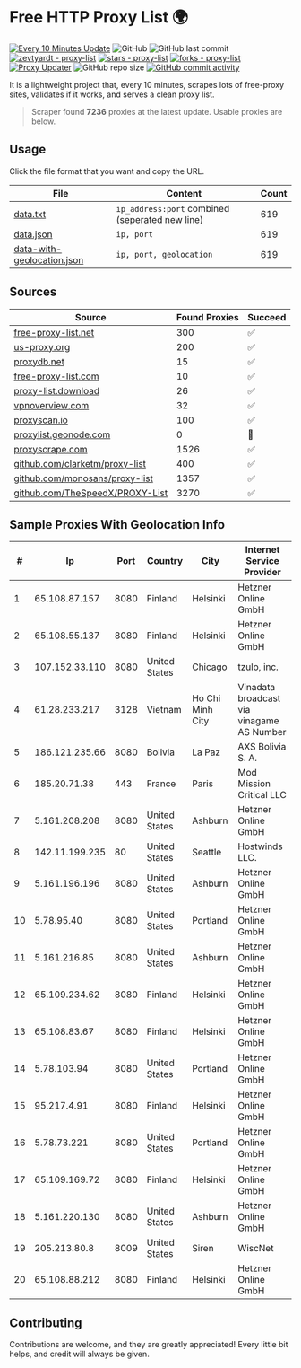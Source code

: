 
# Free HTTP Proxy List 🌍

[![Every 10 Minutes Update](https://github.com/mertguvencli/http-proxy-list/actions/workflows/main.yml/badge.svg?branch=main)](https://github.com/mertguvencli/http-proxy-list/actions/workflows/main.yml)
![GitHub](https://img.shields.io/github/license/mertguvencli/http-proxy-list)
![GitHub last commit](https://img.shields.io/github/last-commit/mertguvencli/http-proxy-list)
[![zevtyardt - proxy-list](https://img.shields.io/static/v1?label=zevtyardt&message=proxy-list&color=blue&logo=github)](https://github.com/zevtyardt/proxy-list "Go to GitHub repo")
[![stars - proxy-list](https://img.shields.io/github/stars/zevtyardt/proxy-list?style=social)](https://github.com/zevtyardt/proxy-list)
[![forks - proxy-list](https://img.shields.io/github/forks/zevtyardt/proxy-list?style=social)](https://github.com/zevtyardt/proxy-list)
[![Proxy Updater](https://github.com/zevtyardt/proxy-list/workflows/Proxy%20Updater/badge.svg)](https://github.com/zevtyardt/proxy-list/actions?query=workflow:"Proxy+Updater")
![GitHub repo size](https://img.shields.io/github/repo-size/zevtyardt/proxy-list)
[![GitHub commit activity](https://img.shields.io/github/commit-activity/m/zevtyardt/proxy-list?logo=commits)](https://github.com/zevtyardt/proxy-list/commits/main)

It is a lightweight project that, every 10 minutes, scrapes lots of free-proxy sites, validates if it works, and serves a clean proxy list.

> Scraper found **7236** proxies at the latest update. Usable proxies are below.

## Usage

Click the file format that you want and copy the URL.

|File|Content|Count|
|----|-------|-----|
|[data.txt](https://raw.githubusercontent.com/mertguvencli/http-proxy-list/main/proxy-list/data.txt)|`ip_address:port` combined (seperated new line)|619|
|[data.json](https://raw.githubusercontent.com/mertguvencli/http-proxy-list/main/proxy-list/data.json)|`ip, port`|619|
|[data-with-geolocation.json](https://raw.githubusercontent.com/mertguvencli/http-proxy-list/main/proxy-list/data-with-geolocation.json)|`ip, port, geolocation`|619|

## Sources

|Source|Found Proxies|Succeed|
|------|-------------|-------|
|[free-proxy-list.net](https://free-proxy-list.net)|300|✅|
|[us-proxy.org](https://www.us-proxy.org)|200|✅|
|[proxydb.net](http://proxydb.net)|15|✅|
|[free-proxy-list.com](https://free-proxy-list.com/?page=&port=&type%5B%5D=http&type%5B%5D=https&up_time=0&search=Search)|10|✅|
|[proxy-list.download](https://www.proxy-list.download/HTTP)|26|✅|
|[vpnoverview.com](https://vpnoverview.com/privacy/anonymous-browsing/free-proxy-servers)|32|✅|
|[proxyscan.io](https://www.proxyscan.io)|100|✅|
|[proxylist.geonode.com](https://proxylist.geonode.com/api/proxy-list?limit=300&page=1&sort_by=lastChecked&sort_type=desc&protocols=http,https)|0|🚫|
|[proxyscrape.com](https://api.proxyscrape.com/v2/?request=displayproxies&protocol=http&timeout=10000&country=all&ssl=all&anonymity=all)|1526|✅|
|[github.com/clarketm/proxy-list](https://raw.githubusercontent.com/clarketm/proxy-list/master/proxy-list-raw.txt)|400|✅|
|[github.com/monosans/proxy-list](https://raw.githubusercontent.com/monosans/proxy-list/main/proxies/http.txt)|1357|✅|
|[github.com/TheSpeedX/PROXY-List](https://raw.githubusercontent.com/TheSpeedX/PROXY-List/master/http.txt)|3270|✅|


## Sample Proxies With Geolocation Info

|#|Ip|Port|Country|City|Internet Service Provider|
|-|--|----|-------|----|-------------------------|
|1|65.108.87.157|8080|Finland|Helsinki|Hetzner Online GmbH|
|2|65.108.55.137|8080|Finland|Helsinki|Hetzner Online GmbH|
|3|107.152.33.110|8080|United States|Chicago|tzulo, inc.|
|4|61.28.233.217|3128|Vietnam|Ho Chi Minh City|Vinadata broadcast via vinagame AS Number|
|5|186.121.235.66|8080|Bolivia|La Paz|AXS Bolivia S. A.|
|6|185.20.71.38|443|France|Paris|Mod Mission Critical LLC|
|7|5.161.208.208|8080|United States|Ashburn|Hetzner Online GmbH|
|8|142.11.199.235|80|United States|Seattle|Hostwinds LLC.|
|9|5.161.196.196|8080|United States|Ashburn|Hetzner Online GmbH|
|10|5.78.95.40|8080|United States|Portland|Hetzner Online GmbH|
|11|5.161.216.85|8080|United States|Ashburn|Hetzner Online GmbH|
|12|65.109.234.62|8080|Finland|Helsinki|Hetzner Online GmbH|
|13|65.108.83.67|8080|Finland|Helsinki|Hetzner Online GmbH|
|14|5.78.103.94|8080|United States|Portland|Hetzner Online GmbH|
|15|95.217.4.91|8080|Finland|Helsinki|Hetzner Online GmbH|
|16|5.78.73.221|8080|United States|Portland|Hetzner Online GmbH|
|17|65.109.169.72|8080|Finland|Helsinki|Hetzner Online GmbH|
|18|5.161.220.130|8080|United States|Ashburn|Hetzner Online GmbH|
|19|205.213.80.8|8009|United States|Siren|WiscNet|
|20|65.108.88.212|8080|Finland|Helsinki|Hetzner Online GmbH|



## Contributing

Contributions are welcome, and they are greatly appreciated! Every
little bit helps, and credit will always be given.

